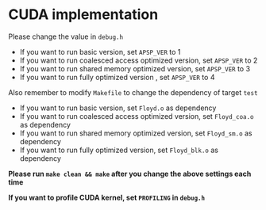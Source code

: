 # CUDA implementation

Please change the value in `debug.h`

- If you want to run basic version, set `APSP_VER` to 1
- If you want to run coalesced access optimized version, set `APSP_VER` to 2
- If you want to run shared memory optimized version, set `APSP_VER` to 3
- If you want to run fully optimized version , set `APSP_VER` to 4

Also remember to modify `Makefile` to change the dependency of target `test`

- If you want to run basic version, set `Floyd.o` as dependency
- If you want to run coalesced access optimized version, set `Floyd_coa.o` as dependency
- If you want to run shared memory optimized version, set `Floyd_sm.o` as dependency
- If you want to run fully optimized version, set `Floyd_blk.o` as dependency

**Please run `make clean && make` after you change the above settings each time**

**If you want to profile CUDA kernel, set `PROFILING` in `debug.h`**
